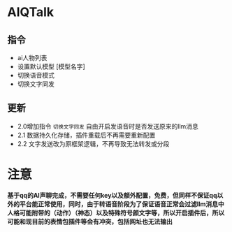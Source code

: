 # AIQTalk

## 指令
- ai人物列表
- 设置默认模型 [模型名字]
- 切换语音模式
- 切换文字同发
  
## 更新
- 2.0增加指令 `切换文字同发` 自由开启发语音时是否发送原来的llm消息
- 2.1 数据持久化存储，插件重载后不再需要重新配置
- 2.2 文字发送改为原框架逻辑，不再导致无法转发或分段
# 注意
**基于qq的AI声聊完成，不需要任何key以及额外配置，免费，但同样不保证qq以外的平台能正常使用，同时，由于转语音阶段为了保证语音正常会过滤llm消息中人格可能附带的（动作）（神态）以及特殊符号颜文字等，所以开启插件后，所以可能和现目前的表情包插件等会有冲突，包括网址也无法输出**
